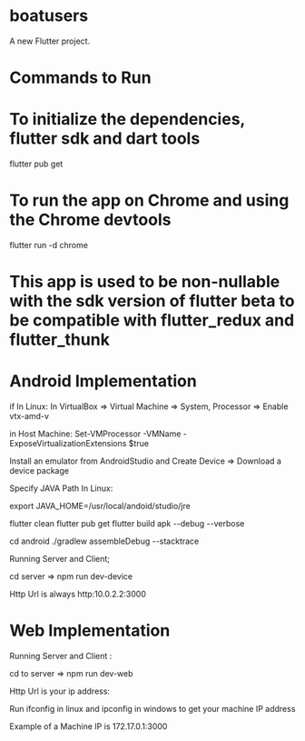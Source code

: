 # boatusers

A new Flutter project.

# Commands to Run

# To initialize the dependencies, flutter sdk and dart tools

flutter pub get

# To run the app on Chrome and using the Chrome devtools

flutter run -d chrome

# This app is used to be non-nullable with the sdk version of flutter beta to be compatible with flutter_redux and flutter_thunk

# Android Implementation

if In Linux:
In VirtualBox => Virtual Machine => System, Processor => Enable vtx-amd-v

in Host Machine: Set-VMProcessor -VMName <VMName> -ExposeVirtualizationExtensions $true

Install an emulator from AndroidStudio and Create Device => Download a device package

Specify JAVA Path
In Linux:

export JAVA_HOME=/usr/local/andoid/studio/jre

flutter clean
flutter pub get
flutter build apk --debug --verbose

cd android
./gradlew assembleDebug --stacktrace

Running Server and Client;

cd server => npm run dev-device

Http Url is always http:10.0.2.2:3000

# Web Implementation

Running Server and Client :

cd to server => npm run dev-web

Http Url is your ip address:

Run ifconfig in linux and ipconfig in windows to get your machine IP address

Example of a Machine IP is 172.17.0.1:3000
